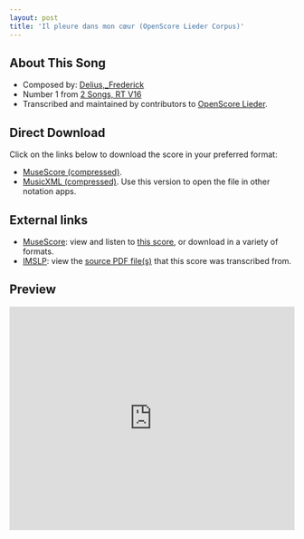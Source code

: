 ```yaml
---
layout: post
title: 'Il pleure dans mon cœur (OpenScore Lieder Corpus)'
---
```


## About This Song

- Composed by: [Delius,_Frederick](https://fourscoreandmore.org/openscore/lieder/Delius,_Frederick)
- Number 1 from [2 Songs, RT V16](https://fourscoreandmore.org/openscore/lieder/Delius,_Frederick/2_Songs,_RT_V16)
- Transcribed and maintained by contributors to [OpenScore Lieder].

[OpenScore Lieder]: https://musescore.com/openscore-lieder-corpus

## Direct Download

Click on the links below to download the score in your preferred format:
- [MuseScore (compressed)](https://github.com/openscore/lieder/blob/main/scores/Delius,_Frederick/2_Songs,_RT_V16/1_Il_pleure_dans_mon_cœur/lc6510449.mscz?raw=true).
- [MusicXML (compressed)](https://github.com/openscore/lieder/blob/main/scores/Delius,_Frederick/2_Songs,_RT_V16/1_Il_pleure_dans_mon_cœur/lc6510449.mxl?raw=true). Use this version to open the file in other notation apps.

## External links

- [MuseScore]: view and listen to [this score][MuseScore], or download in a variety of formats.
- [IMSLP]: view the [source PDF file(s)][IMSLP] that this score was transcribed from.

[MuseScore]: https://musescore.com/score/6510449
[IMSLP]: https://imslp.org/wiki/Special:ReverseLookup/148197

## Preview

<iframe width="100%" height="394" src="https://musescore.com/openscore-lieder-corpus/scores/6510449/embed" frameborder="0" allowfullscreen allow="autoplay; fullscreen"></iframe>
